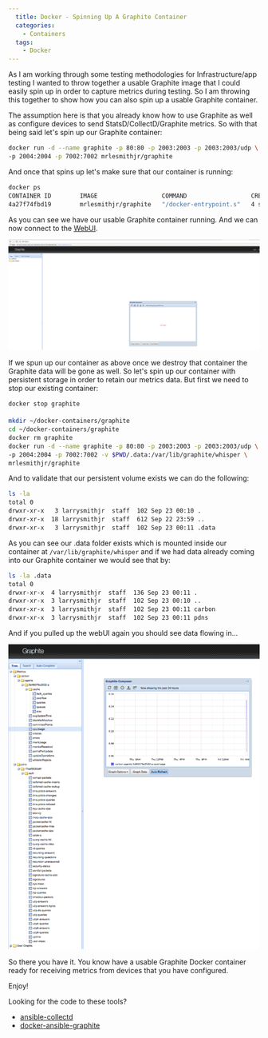 ```yaml
---
  title: Docker - Spinning Up A Graphite Container
  categories:
    - Containers
  tags:
    - Docker
---
```


As I am working through some testing methodologies for
Infrastructure/app testing I wanted to throw together a usable Graphite image
that I could easily spin up in order to capture metrics during testing. So I am
throwing this together to show how you can also spin up a usable Graphite container.

The assumption here is that you already know how to use Graphite as well as
configure devices to send StatsD/CollectD/Graphite metrics. So with that being
said let's spin up our Graphite container:

```bash
docker run -d --name graphite -p 80:80 -p 2003:2003 -p 2003:2003/udp \
-p 2004:2004 -p 7002:7002 mrlesmithjr/graphite
```

And once that spins up let's make sure that our container is running:

```bash
docker ps
CONTAINER ID        IMAGE                  COMMAND                  CREATED             STATUS              PORTS                                                                                                           NAMES
4a27f74fbd19        mrlesmithjr/graphite   "/docker-entrypoint.s"   4 seconds ago       Up 2 seconds        0.0.0.0:80->80/tcp, 0.0.0.0:2003-2004->2003-2004/tcp, 0.0.0.0:7002->7002/tcp, 443/tcp, 0.0.0.0:2003->2003/udp   graphite
```

As you can see we have our usable Graphite container running. And we can
now connect to the [WebUI](http://IPorHostName).

![screen-shot-2016-09-22-at-11-59-35-pm](../../assets/Screen-Shot-2016-09-22-at-11.59.35-PM-1024x451.png)

If we spun up our container as above once we destroy that container the Graphite
data will be gone as well. So let's spin up our container with persistent storage
in order to retain our metrics data. But first we need to stop our existing
container:

```bash
docker stop graphite

mkdir ~/docker-containers/graphite
cd ~/docker-containers/graphite
docker rm graphite
docker run -d --name graphite -p 80:80 -p 2003:2003 -p 2003:2003/udp \
-p 2004:2004 -p 7002:7002 -v $PWD/.data:/var/lib/graphite/whisper \
mrlesmithjr/graphite
```

And to validate that our persistent volume exists we can do the
following:

```bash
ls -la
total 0
drwxr-xr-x   3 larrysmithjr  staff  102 Sep 23 00:10 .
drwxr-xr-x  18 larrysmithjr  staff  612 Sep 22 23:59 ..
drwxr-xr-x   3 larrysmithjr  staff  102 Sep 23 00:11 .data
```

As you can see our .data folder exists which is mounted inside our container at
`/var/lib/graphite/whisper` and if we had data already coming into our Graphite
container we would see that by:

```bash
ls -la .data
total 0
drwxr-xr-x  4 larrysmithjr  staff  136 Sep 23 00:11 .
drwxr-xr-x  3 larrysmithjr  staff  102 Sep 23 00:10 ..
drwxr-xr-x  3 larrysmithjr  staff  102 Sep 23 00:11 carbon
drwxr-xr-x  3 larrysmithjr  staff  102 Sep 23 00:11 pdns
```

And if you pulled up the webUI again you should see data flowing in...

![screen-shot-2016-09-23-at-12-16-35-am](../../assets/Screen-Shot-2016-09-23-at-12.16.35-AM-846x1024.png)

So there you have it. You know have a usable Graphite Docker container ready for
receiving metrics from devices that you have configured.

Enjoy!

Looking for the code to these tools?

-   [ansible-collectd](https://github.com/mrlesmithjr/ansible-collectd)
-   [docker-ansible-graphite](https://github.com/mrlesmithjr/docker-ansible-graphite)
